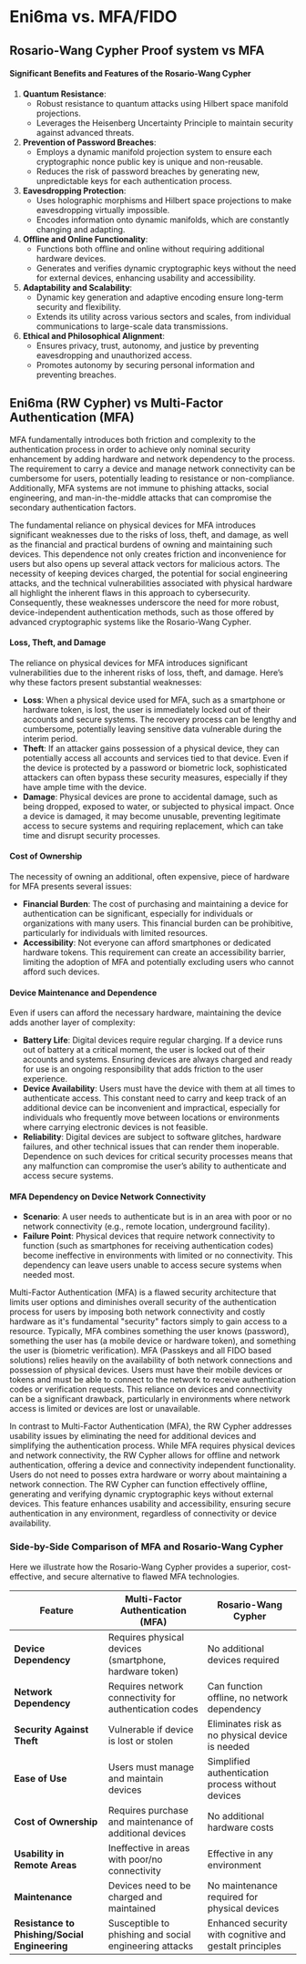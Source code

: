 # Eni6ma vs. MFA/FIDO

## Rosario-Wang Cypher Proof system vs MFA

#### Significant Benefits and Features of the Rosario-Wang Cypher

1. **Quantum Resistance**:
   * Robust resistance to quantum attacks using Hilbert space manifold projections.
   * Leverages the Heisenberg Uncertainty Principle to maintain security against advanced threats.
2. **Prevention of Password Breaches**:
   * Employs a dynamic manifold projection system to ensure each cryptographic nonce public key is unique and non-reusable.
   * Reduces the risk of password breaches by generating new, unpredictable keys for each authentication process.
3. **Eavesdropping Protection**:
   * Uses holographic morphisms and Hilbert space projections to make eavesdropping virtually impossible.
   * Encodes information onto dynamic manifolds, which are constantly changing and adapting.
4. **Offline and Online Functionality**:
   * Functions both offline and online without requiring additional hardware devices.
   * Generates and verifies dynamic cryptographic keys without the need for external devices, enhancing usability and accessibility.
5. **Adaptability and Scalability**:
   * Dynamic key generation and adaptive encoding ensure long-term security and flexibility.
   * Extends its utility across various sectors and scales, from individual communications to large-scale data transmissions.
6. **Ethical and Philosophical Alignment**:
   * Ensures privacy, trust, autonomy, and justice by preventing eavesdropping and unauthorized access.
   * Promotes autonomy by securing personal information and preventing breaches.

## Eni6ma (RW Cypher) vs  Multi-Factor Authentication (MFA)

MFA fundamentally introduces both friction and complexity to the authentication process in order to achieve only nominal security enhancement by adding hardware and network dependency to the process. The requirement to carry a device and manage network connectivity can be cumbersome for users, potentially leading to resistance or non-compliance. Additionally, MFA systems are not immune to phishing attacks, social engineering, and man-in-the-middle attacks that can compromise the secondary authentication factors.

The fundamental reliance on physical devices for MFA introduces significant weaknesses due to the risks of loss, theft, and damage, as well as the financial and practical burdens of owning and maintaining such devices. This dependence not only creates friction and inconvenience for users but also opens up several attack vectors for malicious actors. The necessity of keeping devices charged, the potential for social engineering attacks, and the technical vulnerabilities associated with physical hardware all highlight the inherent flaws in this approach to cybersecurity. Consequently, these weaknesses underscore the need for more robust, device-independent authentication methods, such as those offered by advanced cryptographic systems like the Rosario-Wang Cypher.

#### **Loss, Theft, and Damage**

The reliance on physical devices for MFA introduces significant vulnerabilities due to the inherent risks of loss, theft, and damage. Here’s why these factors present substantial weaknesses:

* **Loss**: When a physical device used for MFA, such as a smartphone or hardware token, is lost, the user is immediately locked out of their accounts and secure systems. The recovery process can be lengthy and cumbersome, potentially leaving sensitive data vulnerable during the interim period.
* **Theft**: If an attacker gains possession of a physical device, they can potentially access all accounts and services tied to that device. Even if the device is protected by a password or biometric lock, sophisticated attackers can often bypass these security measures, especially if they have ample time with the device.
* **Damage**: Physical devices are prone to accidental damage, such as being dropped, exposed to water, or subjected to physical impact. Once a device is damaged, it may become unusable, preventing legitimate access to secure systems and requiring replacement, which can take time and disrupt security processes.

#### **Cost of Ownership**

The necessity of owning an additional, often expensive, piece of hardware for MFA presents several issues:

* **Financial Burden**: The cost of purchasing and maintaining a device for authentication can be significant, especially for individuals or organizations with many users. This financial burden can be prohibitive, particularly for  individuals with limited resources.
* **Accessibility**: Not everyone can afford smartphones or dedicated hardware tokens. This requirement can create an accessibility barrier, limiting the adoption of MFA and potentially excluding users who cannot afford such devices.

#### **Device Maintenance and Dependence**

Even if users can afford the necessary hardware, maintaining the device adds another layer of complexity:

* **Battery Life**: Digital devices require regular charging. If a device runs out of battery at a critical moment, the user is locked out of their accounts and systems. Ensuring devices are always charged and ready for use is an ongoing responsibility that adds friction to the user experience.
* **Device Availability**: Users must have the device with them at all times to authenticate access. This constant need to carry and keep track of an additional device can be inconvenient and impractical, especially for individuals who frequently move between locations or environments where carrying electronic devices is not feasible.
* **Reliability**: Digital devices are subject to software glitches, hardware failures, and other technical issues that can render them inoperable. Dependence on such devices for critical security processes means that any malfunction can compromise the user’s ability to authenticate and access secure systems.

#### **MFA Dependency on Device Network Connectivity**

* **Scenario**: A user needs to authenticate but is in an area with poor or no network connectivity (e.g., remote location, underground facility).
* **Failure Point**: Physical devices that require network connectivity to function (such as smartphones for receiving authentication codes) become ineffective in environments with limited or no connectivity. This dependency can leave users unable to access secure systems when needed most.

Multi-Factor Authentication (MFA) is a flawed security architecture that limits user options and diminishes overall security of the authentication process for users by imposing both network connectivity and costly hardware as it's fundamental "security" factors simply to gain access to a resource. Typically, MFA combines something the user knows (password), something the user has (a mobile device or hardware token), and something the user is (biometric verification). MFA (Passkeys and all FIDO based solutions) relies heavily on the availability of both network connections and possession of physical devices. Users must have their mobile devices or tokens and must be able to connect to the network to receive authentication codes or verification requests. This reliance on devices and connectivity can be a significant drawback, particularly in environments where network access is limited or devices are lost or unavailable.

In contrast to Multi-Factor Authentication (MFA), the RW Cypher addresses usability issues by eliminating the need for additional devices and simplifying the authentication process. While MFA  requires  physical devices and  network connectivity, the RW Cypher allows for offline and network authentication, offering a device and connectivity independent functionality. Users do not need to posses extra hardware or worry about maintaining a network connection. The RW Cypher can function effectively offline, generating and verifying dynamic cryptographic keys without external devices. This feature enhances usability and accessibility, ensuring secure authentication in any environment, regardless of connectivity or device availability.

### Side-by-Side Comparison of MFA and Rosario-Wang Cypher

Here we illustrate how the Rosario-Wang Cypher provides a superior, cost-effective, and secure alternative to flawed MFA technologies.

| **Feature**                                   | **Multi-Factor Authentication (MFA)**                   | **Rosario-Wang Cypher**                                 |
| --------------------------------------------- | ------------------------------------------------------- | ------------------------------------------------------- |
| **Device Dependency**                         | Requires physical devices (smartphone, hardware token)  | No additional devices required                          |
| **Network Dependency**                        | Requires network connectivity for authentication codes  | Can function offline, no network dependency             |
| **Security Against Theft**                    | Vulnerable if device is lost or stolen                  | Eliminates risk as no physical device is needed         |
| **Ease of Use**                               | Users must manage and maintain devices                  | Simplified authentication process without devices       |
| **Cost of Ownership**                         | Requires purchase and maintenance of additional devices | No additional hardware costs                            |
| **Usability in Remote Areas**                 | Ineffective in areas with poor/no connectivity          | Effective in any environment                            |
| **Maintenance**                               | Devices need to be charged and maintained               | No maintenance required for physical devices            |
| **Resistance to Phishing/Social Engineering** | Susceptible to phishing and social engineering attacks  | Enhanced security with cognitive and gestalt principles |





